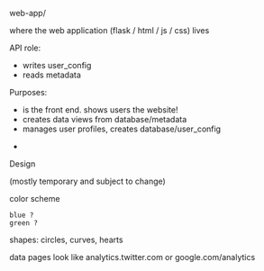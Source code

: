 web-app/

where the web application (flask / html / js / css) lives

API role:
* writes user_config
* reads metadata

Purposes:
* is the front end. shows users the website!
* creates data views from database/metadata
* manages user profiles, creates database/user_config

-

Design

(mostly temporary and subject to change)

color scheme

    blue ?
    green ?
    
shapes: circles, curves, hearts

data pages look like analytics.twitter.com or google.com/analytics
